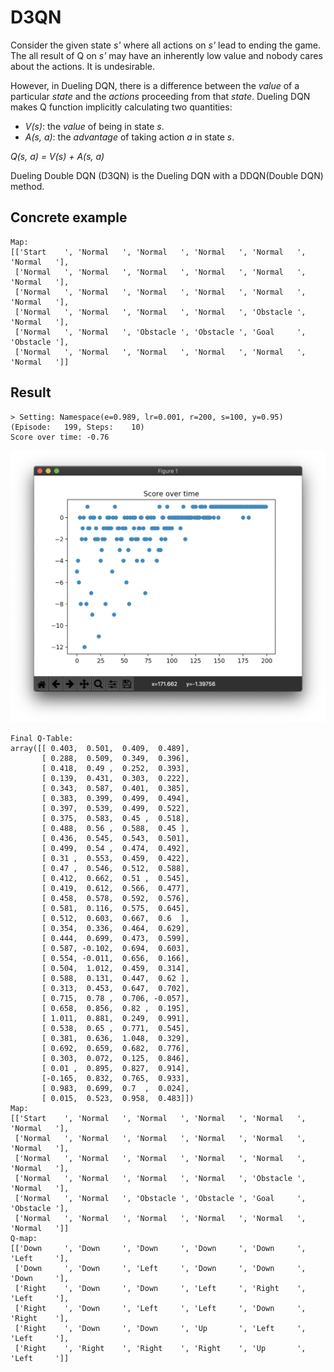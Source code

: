 # D3QN

Consider the given state *s'* where all actions on *s'* lead to ending the game. The all result of Q on *s'* may have an inherently low value and nobody cares about the actions. It is undesirable.

However, in Dueling DQN, there is a difference between the *value* of a particular *state* and the *actions* proceeding from that *state*. Dueling DQN makes Q function implicitly calculating two quantities:

- *V(s)*: the *value* of being in state *s*.
- *A(s, a)*: the *advantage* of taking action *a* in state *s*.

*Q(s, a) = V(s) + A(s, a)*

Dueling Double DQN (D3QN) is the Dueling DQN with a DDQN(Double DQN) method.

## Concrete example

```
Map:
[['Start    ', 'Normal   ', 'Normal   ', 'Normal   ', 'Normal   ', 'Normal   '],
 ['Normal   ', 'Normal   ', 'Normal   ', 'Normal   ', 'Normal   ', 'Normal   '],
 ['Normal   ', 'Normal   ', 'Normal   ', 'Normal   ', 'Normal   ', 'Normal   '],
 ['Normal   ', 'Normal   ', 'Normal   ', 'Normal   ', 'Obstacle ', 'Normal   '],
 ['Normal   ', 'Normal   ', 'Obstacle ', 'Obstacle ', 'Goal     ', 'Obstacle '],
 ['Normal   ', 'Normal   ', 'Normal   ', 'Normal   ', 'Normal   ', 'Normal   ']]
```

## Result

```
> Setting: Namespace(e=0.989, lr=0.001, r=200, s=100, y=0.95)
(Episode:   199, Steps:    10)
Score over time: -0.76
```

![Gs](./images/Gs.png)

```
Final Q-Table:
array([[ 0.403,  0.501,  0.409,  0.489],
       [ 0.288,  0.509,  0.349,  0.396],
       [ 0.418,  0.49 ,  0.252,  0.393],
       [ 0.139,  0.431,  0.303,  0.222],
       [ 0.343,  0.587,  0.401,  0.385],
       [ 0.383,  0.399,  0.499,  0.494],
       [ 0.397,  0.539,  0.499,  0.522],
       [ 0.375,  0.583,  0.45 ,  0.518],
       [ 0.488,  0.56 ,  0.588,  0.45 ],
       [ 0.436,  0.545,  0.543,  0.501],
       [ 0.499,  0.54 ,  0.474,  0.492],
       [ 0.31 ,  0.553,  0.459,  0.422],
       [ 0.47 ,  0.546,  0.512,  0.588],
       [ 0.412,  0.662,  0.51 ,  0.545],
       [ 0.419,  0.612,  0.566,  0.477],
       [ 0.458,  0.578,  0.592,  0.576],
       [ 0.581,  0.116,  0.575,  0.645],
       [ 0.512,  0.603,  0.667,  0.6  ],
       [ 0.354,  0.336,  0.464,  0.629],
       [ 0.444,  0.699,  0.473,  0.599],
       [ 0.587, -0.102,  0.694,  0.603],
       [ 0.554, -0.011,  0.656,  0.166],
       [ 0.504,  1.012,  0.459,  0.314],
       [ 0.588,  0.131,  0.447,  0.62 ],
       [ 0.313,  0.453,  0.647,  0.702],
       [ 0.715,  0.78 ,  0.706, -0.057],
       [ 0.658,  0.856,  0.82 ,  0.195],
       [ 1.011,  0.881,  0.249,  0.991],
       [ 0.538,  0.65 ,  0.771,  0.545],
       [ 0.381,  0.636,  1.048,  0.329],
       [ 0.692,  0.659,  0.682,  0.776],
       [ 0.303,  0.072,  0.125,  0.846],
       [ 0.01 ,  0.895,  0.827,  0.914],
       [-0.165,  0.832,  0.765,  0.933],
       [ 0.983,  0.699,  0.7  ,  0.024],
       [ 0.015,  0.523,  0.958,  0.483]])
Map:
[['Start    ', 'Normal   ', 'Normal   ', 'Normal   ', 'Normal   ', 'Normal   '],
 ['Normal   ', 'Normal   ', 'Normal   ', 'Normal   ', 'Normal   ', 'Normal   '],
 ['Normal   ', 'Normal   ', 'Normal   ', 'Normal   ', 'Normal   ', 'Normal   '],
 ['Normal   ', 'Normal   ', 'Normal   ', 'Normal   ', 'Obstacle ', 'Normal   '],
 ['Normal   ', 'Normal   ', 'Obstacle ', 'Obstacle ', 'Goal     ', 'Obstacle '],
 ['Normal   ', 'Normal   ', 'Normal   ', 'Normal   ', 'Normal   ', 'Normal   ']]
Q-map:
[['Down     ', 'Down     ', 'Down     ', 'Down     ', 'Down     ', 'Left     '],
 ['Down     ', 'Down     ', 'Left     ', 'Down     ', 'Down     ', 'Down     '],
 ['Right    ', 'Down     ', 'Down     ', 'Left     ', 'Right    ', 'Left     '],
 ['Right    ', 'Down     ', 'Left     ', 'Left     ', 'Down     ', 'Right    '],
 ['Right    ', 'Down     ', 'Down     ', 'Up       ', 'Left     ', 'Left     '],
 ['Right    ', 'Right    ', 'Right    ', 'Right    ', 'Up       ', 'Left     ']]
```
